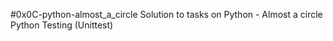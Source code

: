 #0x0C-python-almost_a_circle 
Solution to tasks on Python - Almost a circle
Python Testing (Unittest)
